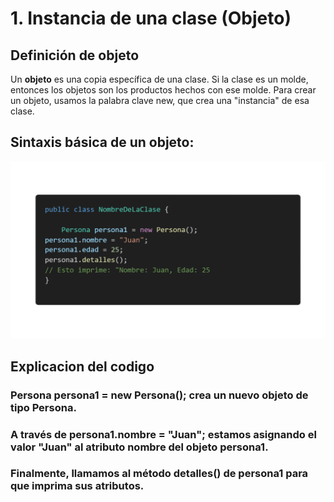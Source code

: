 # **1. Instancia de una clase (Objeto)**

## **Definición de objeto**

Un **objeto** es una copia específica de una clase. Si la clase es un molde, entonces los objetos son los productos hechos con ese molde. Para crear un objeto, usamos la palabra clave new, que crea una "instancia" de esa clase.


## **Sintaxis básica de un objeto:**
![Codigo](Imagenes/objetos.png)
## **Explicacion del codigo**

### **Persona persona1 = new Persona();** crea un nuevo objeto de tipo Persona.
### A través de **persona1.nombre = "Juan";** estamos asignando el valor "Juan" al atributo nombre del objeto persona1.
### Finalmente, llamamos al método **detalles()** de persona1 para que imprima sus atributos.

